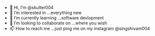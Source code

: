 - 👋 Hi, I’m @skulter004
- 👀 I’m interested in ...everything new
- 🌱 I’m currently learning ...software devlopment
- 💞️ I’m looking to collaborate on ...where you wish
- 📫 How to reach me ...just ping me on my instagram @singshivam004

<!---
skulter004/skulter004 is a ✨ special ✨ repository because its `README.md` (this file) appears on your GitHub profile.
You can click the Preview link to take a look at your changes.
--->
